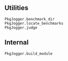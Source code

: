 ## Utilities

```@docs
PkgJogger.benchmark_dir
PkgJogger.locate_benchmarks
PkgJogger.judge
```

## Internal

```@docs
PkgJogger.build_module
```
